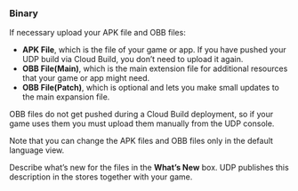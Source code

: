 ### Binary

If necessary upload your APK file and OBB files: 

- **APK File**, which is the file of your game or app. If you have pushed your UDP build via Cloud Build, you don’t need to upload it again.
- **OBB File(Main)**, which is the main extension file for additional resources that your game or app might need.
- **OBB File(Patch)**, which is optional and lets you make small updates to the main expansion file.

OBB files do not get pushed during a Cloud Build deployment, so if your game uses them you must upload them manually from the UDP console.

Note that you can change the APK files and OBB files only in the default language view. 

Describe what’s new for the files in the **What’s New** box. UDP publishes this description in the stores together with your game.

